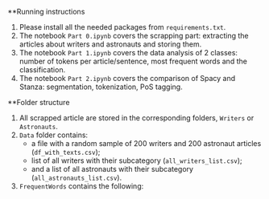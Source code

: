 **Running instructions

1. Please install all the needed packages from `requirements.txt`.
2. The notebook `Part 0.ipynb` covers the scrapping part: extracting the articles about writers and astronauts and storing them.
3. The notebook `Part 1.ipynb` covers the data analysis of 2 classes: number of tokens per article/sentence, most frequent words and the classification.
4. The notebook `Part 2.ipynb` covers the comparison of Spacy and Stanza: segmentation, tokenization, PoS tagging.

**Folder structure

1. All scrapped article are stored in the corresponding folders, `Writers` or `Astronauts`.
2. `Data` folder contains: 
	- a file with a random sample of 200 writers and 200 astronaut articles (`df_with_texts.csv`);
	- list of all writers with their subcategory (`all_writers_list.csv`);
	- and a list of all astronauts with their subcategory (`all_astronauts_list.csv`).
3. `FrequentWords` contains the following: